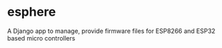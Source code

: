 # esphere
A Django app to manage, provide firmware files for ESP8266 and ESP32 based micro controllers
